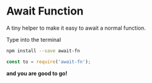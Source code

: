 Await Function
======

A tiny helper to make it easy to await a normal function.

Type into the terminal

```zsh
npm install --save await-fn
```

```javascript
const to = require('await-fn');
```

**and you are good to go!**
